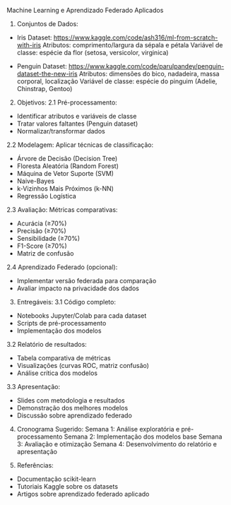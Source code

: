 Machine Learning e Aprendizado Federado Aplicados

1. Conjuntos de Dados:
- Iris Dataset: https://www.kaggle.com/code/ash316/ml-from-scratch-with-iris
  Atributos: comprimento/largura da sépala e pétala
  Variável de classe: espécie da flor (setosa, versicolor, virginica)

- Penguin Dataset: https://www.kaggle.com/code/parulpandey/penguin-dataset-the-new-iris
  Atributos: dimensões do bico, nadadeira, massa corporal, localização
  Variável de classe: espécie do pinguim (Adelie, Chinstrap, Gentoo)

2. Objetivos:
2.1 Pré-processamento:
  - Identificar atributos e variáveis de classe
  - Tratar valores faltantes (Penguin dataset)
  - Normalizar/transformar dados

2.2 Modelagem:
  Aplicar técnicas de classificação:
  - Árvore de Decisão (Decision Tree)
  - Floresta Aleatória (Random Forest)
  - Máquina de Vetor Suporte (SVM)
  - Naive-Bayes
  - k-Vizinhos Mais Próximos (k-NN)
  - Regressão Logística

2.3 Avaliação:
  Métricas comparativas:
  - Acurácia (≥70%)
  - Precisão (≥70%)
  - Sensibilidade (≥70%)
  - F1-Score (≥70%)
  - Matriz de confusão

2.4 Aprendizado Federado (opcional):
  - Implementar versão federada para comparação
  - Avaliar impacto na privacidade dos dados

3. Entregáveis:
3.1 Código completo:
  - Notebooks Jupyter/Colab para cada dataset
  - Scripts de pré-processamento
  - Implementação dos modelos

3.2 Relatório de resultados:
  - Tabela comparativa de métricas
  - Visualizações (curvas ROC, matriz confusão)
  - Análise crítica dos modelos

3.3 Apresentação:
  - Slides com metodologia e resultados
  - Demonstração dos melhores modelos
  - Discussão sobre aprendizado federado

4. Cronograma Sugerido:
Semana 1: Análise exploratória e pré-processamento
Semana 2: Implementação dos modelos base
Semana 3: Avaliação e otimização
Semana 4: Desenvolvimento do relatório e apresentação

5. Referências:
- Documentação scikit-learn
- Tutoriais Kaggle sobre os datasets
- Artigos sobre aprendizado federado aplicado